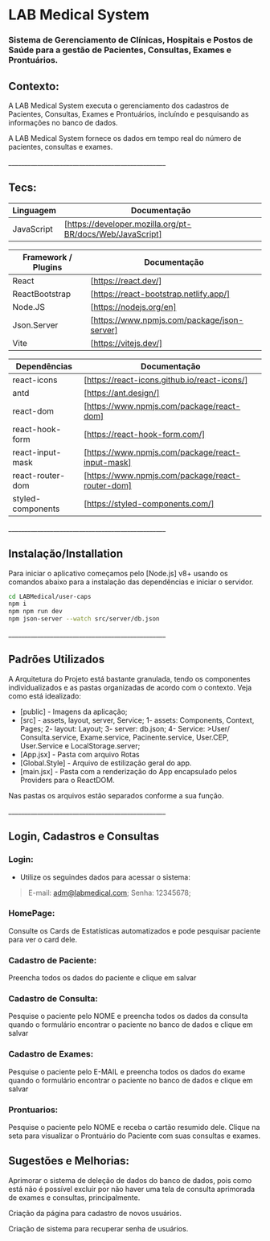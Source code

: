 <h1>LAB Medical System</h1>
<h3>Sistema de Gerenciamento de Clínicas, Hospitais e Postos de Saúde para a gestão de Pacientes, Consultas, Exames e Prontuários.</h3>

<h2>Contexto:</h2>

<p>A LAB Medical System executa o gerenciamento dos cadastros de Pacientes, Consultas, Exames e Prontuários, incluíndo e pesquisando as informações no banco de dados. </p>
<p>A LAB Medical System fornece os dados em tempo real do número de pacientes, consultas e exames.</p>
<p>_________________________________________________</p>


<h2>Tecs:</h2>

| Linguagem | Documentação |
| ------ | ------ |
| JavaScript | [https://developer.mozilla.org/pt-BR/docs/Web/JavaScript] |


| Framework / Plugins | Documentação |
| ------ | ------ |
| React | [https://react.dev/] |
| ReactBootstrap | [https://react-bootstrap.netlify.app/] |
| Node.JS | [https://nodejs.org/en] |
| Json.Server | [https://www.npmjs.com/package/json-server] |
| Vite | [https://vitejs.dev/] |


| Dependências | Documentação |
| ------ | ------ |
| react-icons | [https://react-icons.github.io/react-icons/] |
| antd | [https://ant.design/] |
| react-dom | [https://www.npmjs.com/package/react-dom] |
| react-hook-form | [https://react-hook-form.com/] |
| react-input-mask | [https://www.npmjs.com/package/react-input-mask] |
| react-router-dom | [https://www.npmjs.com/package/react-router-dom] |
| styled-components | [https://styled-components.com/] |
<p>_________________________________________________</p>


<h2>Instalação/Installation </h2>

Para iniciar o aplicativo começamos pelo [Node.js] v8+ usando os comandos abaixo para a instalação das dependências e iniciar o servidor.


```sh
cd LABMedical/user-caps
npm i
npm npm run dev
npm json-server --watch src/server/db.json
```


<p>_________________________________________________</p>

<h2>Padrões Utilizados</h2>

A Arquitetura do Projeto está bastante granulada, tendo os componentes individualizados e as pastas organizadas de acordo com o contexto. Veja como está idealizado:

- [public] - Imagens da aplicação;
- [src] - assets, layout, server, Service;
     1- assets: Components, Context, Pages;
     2- layout: Layout;
     3- server: db.json;
     4- Service: 
          >User/ 
          Consulta.service, 
          Exame.service, 
          Pacinente.service, 
          User.CEP, 
          User.Service e 
          LocalStorage.server;
- [App.jsx] - Pasta com arquivo Rotas
- [Global.Style] - Arquivo de estilização geral do app.
- [main.jsx] - Pasta com a renderização do App encapsulado pelos Providers para o ReactDOM.

Nas pastas os arquivos estão separados conforme a sua função. 


<p>_________________________________________________</p>

<h2>Login, Cadastros e Consultas</h2>

<h3>Login:</h3>

- Utilize os seguindes dados para acessar o sistema:
>E-mail: adm@labmedical.com;
>Senha: 12345678;

<h3>HomePage:</h3>
<p>Consulte os Cards de Estatísticas automatizados e pode pesquisar paciente para ver o card dele.</p>

<h3>Cadastro de Paciente:</h3>
<p>Preencha todos os dados do paciente e clique em salvar</p>


<h3>Cadastro de Consulta:</h3>
<p>Pesquise o paciente pelo NOME e preencha todos os dados da consulta quando o formulário encontrar o paciente no banco de dados e clique em salvar</p>

<h3>Cadastro de Exames:</h3>
<p>Pesquise o paciente pelo E-MAIL e preencha todos os dados do exame quando o formulário encontrar o paciente no banco de dados e clique em salvar</p>

<h3>Prontuarios:</h3>
<p>Pesquise o paciente pelo NOME e receba o cartão resumido dele. Clique na seta para visualizar o Prontuário do Paciente com suas consultas e exames.</p>

<h2>Sugestões e Melhorias:</h2>

<p>Aprimorar o sistema de deleção de dados do banco de dados, pois como está não é possível excluir por não haver uma tela de consulta aprimorada de exames e consultas, principalmente.</p>

<p>Criação da página para cadastro de novos usuários.</p>

<p>Criação de sistema para recuperar senha de usuários.</p>

   